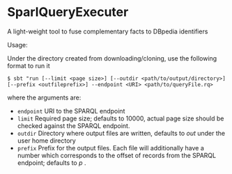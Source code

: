 # SparlQueryExecuter
A light-weight tool to fuse complementary facts to DBpedia identifiers


Usage: 

Under the directory created from downloading/cloning, use the following format to run it  

``$ sbt "run [--limit <page size>] [--outdir <path/to/output/directory>] [--prefix <outfileprefix>] --endpoint <URI> <path/to/queryFile.rq>``
 
 where the arguments are:
 	
 + ``endpoint`` 	URI to the SPARQL endpoint  
 + ``limit``     Required page size; defaults to 10000, actual page size should be checked against the SPARQL endpoint.
 + ``outdir``    Directory where output files are written, defaults to _out_ under the user home directory
 + ``prefix``	Prefix for the output files. Each file will additionally have a number which corresponds to the offset of records from the SPARQL endpoint; defaults to _p_	.